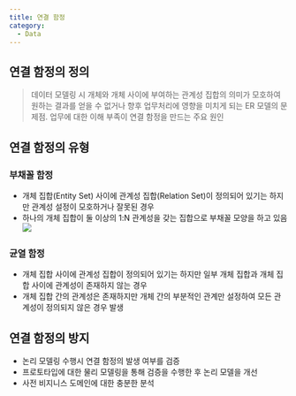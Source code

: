 ```yaml
---
title: 연결 함정
category:
  - Data
---
```


## 연결 함정의 정의
> 데이터 모델링 시 개체와 개체 사이에 부여하는 관계성 집합의 의미가 모호하여 원하는 결과를 얻을 수 없거나 향후 업무처리에 영향을 미치게 되는 ER 모델의 문제점. 업무에 대한 이해 부족이 연결 함정을 만드는 주요 원인

## 연결 함정의 유형
### 부채꼴 함정
* 개체 집합(Entity Set) 사이에 관계성 집합(Relation Set)이 정의되어 있기는 하지만 관계성 설정이 모호하거나 잘못된 경우
* 하나의 개체 집합이 둘 이상의 1:N 관계성을 갖는 집합으로 부채꼴 모양을 하고 있음
![](http://cfs8.tistory.com/upload_control/download.blog?fhandle=YmxvZzI0MTg3MEBmczgudGlzdG9yeS5jb206L2F0dGFjaC8wLzMuanBn)

### 균열 함정
* 개체 집합 사이에 관계성 집합이 정의되어 있기는 하지만 일부 개체 집합과 개체 집합 사이에 관계성이 존재하지 않는 경우
* 개체 집합 간의 관계성은 존재하지만 개체 간의 부분적인 관계만 설정하여 모든 관계성이 정의되지 않은 경우 발생

## 연결 함정의 방지
* 논리 모델링 수행시 연결 함정의 발생 여부를 검증
* 프로토타입에 대한 물리 모델링을 통해 검증을 수행한 후 논리 모델을 개선
* 사전 비지니스 도메인에 대한 충분한 분석
